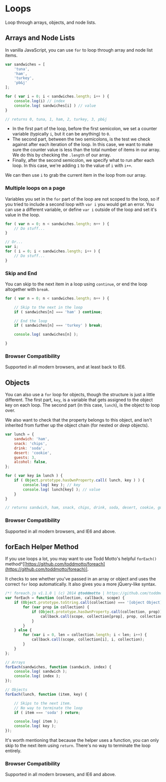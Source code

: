 
# Loops

Loop through arrays, objects, and node lists.

## Arrays and Node Lists

In vanilla JavaScript, you can use `for` to loop through array and node list items.

```javascript
var sandwiches = [
	'tuna',
	'ham',
	'turkey',
	'pb&j'
];

for ( var i = 0; i < sandwiches.length; i++ ) {
	console.log(i) // index
	console.log( sandwiches[i] ) // value
}

// returns 0, tuna, 1, ham, 2, turkey, 3, pb&j
```

- In the first part of the loop, before the first semicolon, we set a counter variable (typically `i`, but it can be anything) to `0`.
- The second part, between the two semicolons, is the test we check against after each iteration of the loop. In this case, we want to make sure the counter value is less than the total number of items in our array. We do this by checking the `.length` of our array.
- Finally, after the second semicolon, we specify what to run after each loop. In this case, we're adding `1` to the value of `i` with `i++`.

We can then use `i` to grab the current item in the loop from our array.

### Multiple loops on a page

Variables you set in the `for` part of the loop are not scoped to the loop, so if you tried to include a second loop with `var i` you would get an error. You can use a different variable, or define `var i` outside of the loop and set it's value in the loop.

```javascript
for ( var n = 0; n < sandwiches.length; n++ ) {
	// Do stuff...
}

// Or...
var i;
for ( i = 0; i < sandwiches.length; i++ ) {
	// Do stuff...
}
```

### Skip and End

You can skip to the next item in a loop using `continue`, or end the loop altogether with `break`.

```javascript
for ( var n = 0; n < sandwiches.length; n++ ) {

	// Skip to the next in the loop
	if ( sandwiches[n] === 'ham' ) continue;

	// End the loop
	if ( sandwiches[n] === 'turkey' ) break;

	console.log( sandwiches[n] );

}
```

### Browser Compatibility

Supported in all modern browsers, and at least back to IE6.


## Objects

You can also use a `for` loop for objects, though the structure is just a little different. The first part, `key`, is a variable that gets assigned to the object key on each loop. The second part (in this case, `lunch`), is the object to loop over.

We also want to check that the property belongs to this object, and isn't inherited from further up the object chain (for nested or *deep* objects).

```javascript
var lunch = {
	sandwich: 'ham',
	snack: 'chips',
	drink: 'soda',
	desert: 'cookie',
	guests: 3,
	alcohol: false,
};

for ( var key in lunch ) {
	if ( Object.prototype.hasOwnProperty.call( lunch, key ) ) {
		console.log( key ); // key
		console.log( lunch[key] ); // value
	}
}

// returns sandwich, ham, snack, chips, drink, soda, desert, cookie, guests, 3, alcohol, false
```

### Browser Compatibility

Supported in all modern browsers, and IE6 and above.


## forEach Helper Method

If you use loops a lot, you may want to use Todd Motto's helpful `forEach()` method^[[https://github.com/toddmotto/foreach](https://github.com/toddmotto/foreach)].

It checks to see whether you've passed in an array or object and uses the correct `for` loop automatically. It also gives you a more jQuery-like syntax.

```javascript
/*! foreach.js v1.1.0 | (c) 2014 @toddmotto | https://github.com/toddmotto/foreach */
var forEach = function (collection, callback, scope) {
	if (Object.prototype.toString.call(collection) === '[object Object]') {
		for (var prop in collection) {
			if (Object.prototype.hasOwnProperty.call(collection, prop)) {
				callback.call(scope, collection[prop], prop, collection);
			}
		}
	} else {
		for (var i = 0, len = collection.length; i < len; i++) {
			callback.call(scope, collection[i], i, collection);
		}
	}
};

// Arrays
forEach(sandwiches, function (sandwich, index) {
	console.log( sandwich );
	console.log( index );
});

// Objects
forEach(lunch, function (item, key) {

	// Skips to the next item.
	// No way to terminate the loop
	if ( item === 'soda' ) return;

	console.log( item );
	console.log( key );
});
```

It's worth mentioning that because the helper uses a function, you can only skip to the next item using `return`. There's no way to terminate the loop entirely.

### Browser Compatibility

Supported in all modern browsers, and IE6 and above.